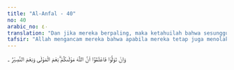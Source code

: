 ```yaml
---
title: "Al-Anfal - 40"
no: 40
arabic_no: ٤٠
translation: "Dan jika mereka berpaling, maka ketahuilah bahwa sesungguhnya Allah pelindungmu. Dia adalah sebaik-baik pelindung dan sebaik-baik penolong."
tafsir: "Allah mengancam mereka bahwa apabila mereka tetap juga menolak seruan damai Rasulullah dan tetap tidak menghentikan keingkaran terhadap seruan Rasul serta tetap memerangi dan memusuhi kaum muslim, maka Allah memerintahkan kepada kaum Muslimin agar memberitahukan kepada mereka bahwa Allah tetap menjadi pelindung yang akan membantu kaum Muslimin. Dan Allah menjamin kemenangan bagi kaum Muslimin. Dan Allah melarang orang-orang Islam menyerah dan merasa takut kepada tantangan kaum musyrikin itu. Di akhir ayat Allah menegaskan kepada kaum Muslimin bahwa Dialah Allah sebaik-baik Pelindung. Maka tidak akan sia-sialah yang meminta perlindungan-Nya. Dan memang demikianlah selalu terjadi dalam kehidupan manusia ini baik dari zaman dahulu sampai datangnya agama Islam, yaitu yang berhak menguasai bumi Allah hanyalah orang-orang yang saleh di antara hamba-Nya.\n\nFirman Allah:\n\n\"Dan sungguh, telah Kami tulis di dalam Zabur setelah (tertulis) di dalam Az-dzikr (Lauh Mahfudh), bahwa bumi ini akan diwarisi oleh hamba-hamba-Ku yang saleh.\" (al-Anbiya/21: 105)"
---
```

وَاِنْ تَوَلَّوْا فَاعْلَمُوْٓا اَنَّ اللّٰهَ مَوْلٰىكُمْ ۗنِعْمَ الْمَوْلٰى وَنِعْمَ النَّصِيْرُ  ۔